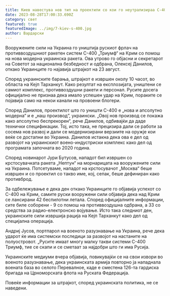 ```yaml
---
title: Киев навестува нов тип на проектили со кои го неутрализираа С-400 на Крим
date: 2023-08-28T17:00:33.690Z
category: свет
featured: true
featuredImage: ../img/7-kiev-s-400.jpg
author: Вардарски
---
```

Вооружените сили на Украина го уништија рускиот фрлач на противвоздушниот ракетен систем С-400 „Триумф“ на Крим со помош на нова модерна украинска ракета. Ова утрово го објасни и секретарот на Советот за национална безбедност и одбрана, Олексеј Данилов, откако Украинците го најавија штрајкот на 23 август.

Според украинските барања, штрајкот е извршен околу 10 часот, во областа на Кејп Тарханкут. Како резултат на експлозијата, уништени се самиот комплекс, противвоздушни ракети и персонал. Русите досега официјално не признаа дека имало успешен удар на Крим, пораките се појавија само на некои канали на провоени блогери.

Според Данилов, проектилот што го уништи С-400 е „нова и апсолутно модерна“ и е „наш производ“, украински. „Овој нов производ се покажа како апсолутно беспрекорен“, рече Данилов, одбивајќи да даде технички спецификации. Тој, исто така, не прецизира дали се работи за сосема нов развој и дали се модернизирани верзиите на оружје кои веќе се достапни во Украина. Данилов истакна дека ова е дел од развојот на украинскиот воено-индустриски комплекс како дел од програмата започната во 2020 година.

Според новинарот Јури Бутусов, нападот бил извршен со крстосувачката ракета „Нептун“ на морнарицата на вооружените сили на Украина. Потсетуваме, нападот на крстосувачот „Москва“ беше извршен и со проектил со такво име, кој, сепак, беше дефиниран како противброд.

За одбележување е дека ден откако Украинците го објавија успехот со С-400 на Крим, самите руски вооружени сили објавија дека над Крим се лансирани 42 беспилотни летала. Според официјалните информации, сите биле соборени - 9 со помош на противвоздушна одбрана, а 33 со средства за радио-електронско војување. Исто така следниот ден, украинските сили извршија рација на Кејп Тарханкут како дел од специјална операција.

Андриј Јусов, портпарол на военото разузнавање на Украина, рече дека ударот ќе има системски последици за развојот на настаните на полуостровот. „Русите имаат многу малку такви системи С-400 Триумф, тие се скапи и се сметаат за најдобри што ги има Русија.

Украинските медиуми вчера објавија, повикувајќи се на свои извори во военото разузнавање, дека украинската армија повторно ја нападнала воената база во селото Перевалное, каде е сместена 126-та гардиска бригада на Црноморската флота на Руската Федерација.

Повеќе информации за штрајкот, според украинската политика, не се наведени.